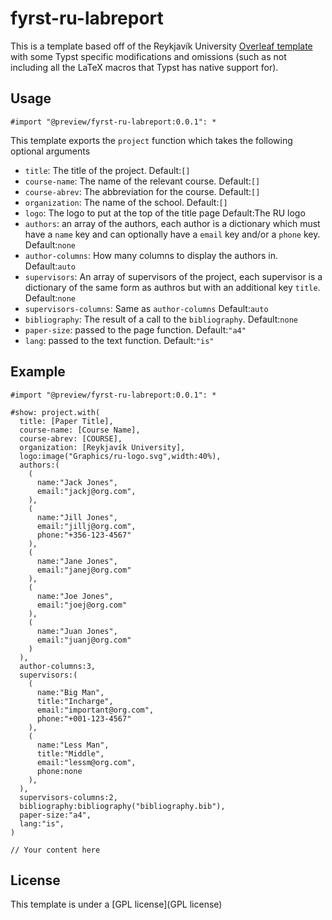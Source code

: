 # fyrst-ru-labreport

This is a template based off of the Reykjavík University [Overleaf template](https://www.overleaf.com/latex/templates/reykjavik-university-physics-lab-report-template/csfdskvychsq) with some Typst specific modifications and omissions (such as not including all the LaTeX macros that Typst has native support for).

## Usage 
```
#import "@preview/fyrst-ru-labreport:0.0.1": *
```

This template exports the `project` function which takes the following optional arguments

- `title`: The title of the project. Default:`[]`
- `course-name`: The name of the relevant course. Default:`[]`
- `course-abrev`: The abbreviation for the course. Default:`[]`
- `organization`: The name of the school. Default:`[]`
- `logo`: The logo to put at the top of the title page Default:The RU logo
- `authors`: an array of the authors, each author is a dictionary which must have a `name` key and can optionally have a `email` key and/or a `phone` key. Default:`none`
- `author-columns`: How many columns to display the authors in. Default:`auto`
- `supervisors`: An array of supervisors of the project, each supervisor is a dictionary of the same form as authros but with an additional key `title`. Default:`none`
- `supervisors-columns`: Same as `author-columns` Default:`auto`
- `bibliography`: The result of a call to the `bibliography`. Default:`none`
- `paper-size`: passed to the page function. Default:`"a4"`
- `lang`: passed to the text function. Default:`"is"`

## Example

```typst
#import "@preview/fyrst-ru-labreport:0.0.1": *

#show: project.with(
  title: [Paper Title],
  course-name: [Course Name],
  course-abrev: [COURSE],
  organization: [Reykjavík University],
  logo:image("Graphics/ru-logo.svg",width:40%),
  authors:(
    (
      name:"Jack Jones",
      email:"jackj@org.com",
    ),
    (
      name:"Jill Jones",
      email:"jillj@org.com",
      phone:"+356-123-4567"
    ),
    (
      name:"Jane Jones",
      email:"janej@org.com"
    ),
    (
      name:"Joe Jones",
      email:"joej@org.com"
    ),
    (
      name:"Juan Jones",
      email:"juanj@org.com"
    )
  ),
  author-columns:3,
  supervisors:(
    (
      name:"Big Man",
      title:"Incharge",
      email:"important@org.com",
      phone:"+001-123-4567"
    ),
    (
      name:"Less Man",
      title:"Middle",
      email:"lessm@org.com",
      phone:none
    ),
  ),
  supervisors-columns:2,
  bibliography:bibliography("bibliography.bib"),
  paper-size:"a4",
  lang:"is", 
)

// Your content here

```

## License 
This template is under a [GPL license](GPL license)
